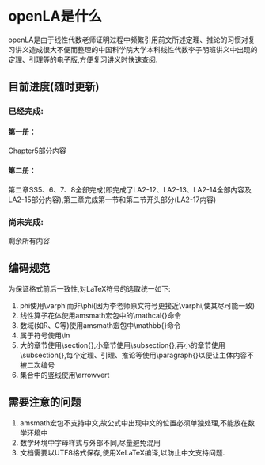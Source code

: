 # openLA是什么
openLA是由于线性代数老师证明过程中频繁引用前文所述定理、推论的习惯对复习讲义造成很大不便而整理的中国科学院大学本科线性代数李子明班讲义中出现的定理、引理等的电子版,方便复习讲义时快速查阅.
## 目前进度(随时更新)
### 已经完成:
#### 第一册：
Chapter5部分内容
#### 第二册：
第二章SS5、6、7、8全部完成(即完成了LA2-12、LA2-13、LA2-14全部内容及LA2-15部分内容),第三章完成第一节和第二节开头部分(LA2-17内容)
### 尚未完成:
剩余所有内容
## 编码规范
为保证格式前后一致性,对LaTeX符号的选取统一如下:

1. phi使用\varphi而非\phi(因为李老师原文符号更接近\varphi,使其尽可能一致)
2. 线性算子花体使用amsmath宏包中的\mathcal{}命令
3. 数域(如R、C等)使用amsmath宏包中\mathbb{}命令
4. 属于符号使用\in
5. 大的章节使用\section{},小章节使用\subsection{},再小的章节使用\subsection{},每个定理、引理、推论等使用\paragraph{}以便让主体内容不被二次编号
6. 集合中的竖线使用\arrowvert


## 需要注意的问题

1. amsmath宏包不支持中文,故公式中出现中文的位置必须单独处理,不能放在数学环境中
2. 数学环境中字母样式与外部不同,尽量避免混用
3. 文档需要以UTF8格式保存,使用XeLaTeX编译,以防止中文支持问题.
